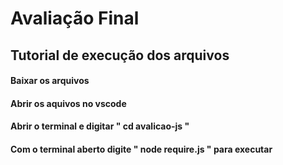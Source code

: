 # Avaliação Final

## Tutorial de execução dos arquivos 

#### Baixar os arquivos
#### Abrir os aquivos no vscode
#### Abrir o terminal e digitar " cd avalicao-js "
#### Com o terminal aberto digite " node require.js " para executar  